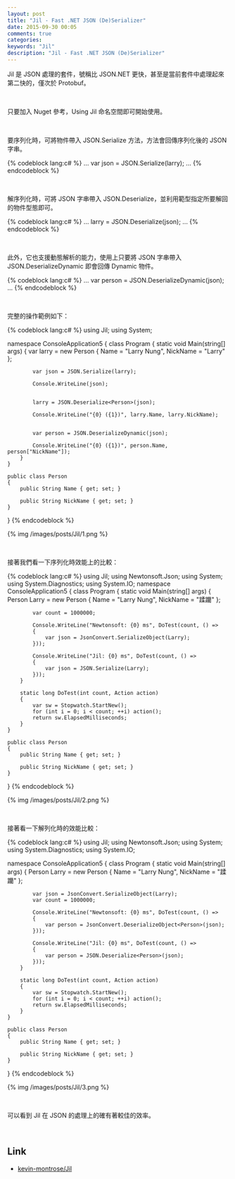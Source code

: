 ```yaml
---
layout: post
title: "Jil - Fast .NET JSON (De)Serializer"
date: 2015-09-30 00:05
comments: true
categories: 
keywords: "Jil"
description: "Jil - Fast .NET JSON (De)Serializer"
---
```


Jil 是 JSON 處理的套件，號稱比 JSON.NET 更快，甚至是當前套件中處理起來第二快的，僅次於 Protobuf。  

<!-- More -->

<br/>


只要加入 Nuget 參考，Using Jil 命名空間即可開始使用。  

<br/>


要序列化時，可將物件帶入 JSON.Serialize 方法，方法會回傳序列化後的 JSON 字串。  

{% codeblock lang:c# %}
...
var json = JSON.Serialize(larry);
...
{% endcodeblock %}

<Br/>



解序列化時，可將 JSON 字串帶入 JSON.Deserialize，並利用範型指定所要解回的物件型態即可。  

{% codeblock lang:c# %}
...
larry = JSON.Deserialize<Person>(json);
...
{% endcodeblock %}

<br/>



此外，它也支援動態解析的能力，使用上只要將 JSON 字串帶入 JSON.DeserializeDynamic 即會回傳 Dynamic 物件。   

{% codeblock lang:c# %}
...
var person = JSON.DeserializeDynamic(json);
...
{% endcodeblock %}

<br/>



完整的操作範例如下：  

{% codeblock lang:c# %}
using Jil;
using System;

namespace ConsoleApplication5
{
    class Program
    {
        static void Main(string[] args)
        {
            var larry = new Person
            {
                Name = "Larry Nung",
                NickName = "Larry"
            };

            var json = JSON.Serialize(larry);

            Console.WriteLine(json);


            larry = JSON.Deserialize<Person>(json);

            Console.WriteLine("{0} ({1})", larry.Name, larry.NickName);

          
            var person = JSON.DeserializeDynamic(json);

            Console.WriteLine("{0} ({1})", person.Name, person["NickName"]);
        }
    }

    public class Person
    {
        public String Name { get; set; }

        public String NickName { get; set; }
    }
}
{% endcodeblock %}

{% img /images/posts/Jil/1.png %}

<br/>


接著我們看一下序列化時效能上的比較：

{% codeblock lang:c# %}
using Jil;
using Newtonsoft.Json;
using System;
using System.Diagnostics;
using System.IO;
namespace ConsoleApplication5
{
    class Program
    {
        static void Main(string[] args)
        {
            Person Larry = new Person
            {
                Name = "Larry Nung",
                NickName = "蹂躪"
            };

            var count = 1000000;

            Console.WriteLine("Newtonsoft: {0} ms", DoTest(count, () =>
            {
                var json = JsonConvert.SerializeObject(Larry);
            }));

            Console.WriteLine("Jil: {0} ms", DoTest(count, () =>
            {
                var json = JSON.Serialize(Larry);
            }));
        }

        static long DoTest(int count, Action action)
        {
            var sw = Stopwatch.StartNew();
            for (int i = 0; i < count; ++i) action();
            return sw.ElapsedMilliseconds;
        }
    }

    public class Person
    {
        public String Name { get; set; }

        public String NickName { get; set; }
    }
}
{% endcodeblock %}

{% img /images/posts/Jil/2.png %}

<br/>


接著看一下解列化時的效能比較：  

{% codeblock lang:c# %}
using Jil;
using Newtonsoft.Json;
using System;
using System.Diagnostics;
using System.IO;

namespace ConsoleApplication5
{
    class Program
    {
        static void Main(string[] args)
        {
            Person Larry = new Person
            {
                Name = "Larry Nung",
                NickName = "蹂躪"
            };

            var json = JsonConvert.SerializeObject(Larry);
            var count = 1000000;

            Console.WriteLine("Newtonsoft: {0} ms", DoTest(count, () =>
            {
                var person = JsonConvert.DeserializeObject<Person>(json);
            }));

            Console.WriteLine("Jil: {0} ms", DoTest(count, () =>
            {
                var person = JSON.Deserialize<Person>(json);
            }));
        }

        static long DoTest(int count, Action action)
        {
            var sw = Stopwatch.StartNew();
            for (int i = 0; i < count; ++i) action();
            return sw.ElapsedMilliseconds;
        }
    }

    public class Person
    {
        public String Name { get; set; }

        public String NickName { get; set; }
    }
}
{% endcodeblock %}

{% img /images/posts/Jil/3.png %}

<br/>


可以看到 Jil 在 JSON 的處理上的確有著較佳的效率。  

<br/>

Link
----
* [kevin-montrose/Jil](https://github.com/kevin-montrose/Jil)
